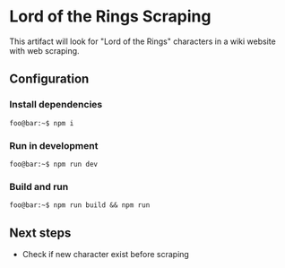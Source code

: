 # Lord of the Rings Scraping

This artifact will look for "Lord of the Rings" characters in a wiki website with web scraping.

## Configuration

### Install dependencies

```console
foo@bar:~$ npm i
```

### Run in development

```console
foo@bar:~$ npm run dev
```

### Build and run

```console
foo@bar:~$ npm run build && npm run
```

## Next steps

- Check if new character exist before scraping